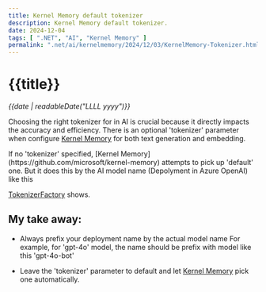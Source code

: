 ```yaml
---
title: Kernel Memory default tokenizer
description: Kernel Memory default tokenizer.
date: 2024-12-04
tags: [ ".NET", "AI", "Kernel Memory" ]
permalink: ".net/ai/kernelmemory/2024/12/03/KernelMemory-Tokenizer.html"
---
```


# {{title}}

*{{date | readableDate("LLLL yyyy")}}*

Choosing the right tokenizer for in AI is crucial because it directly impacts the accuracy and efficiency. There is an optional 'tokenizer' parameter when configure [Kernel Memory](https://github.com/microsoft/kernel-memory) for both text generation and embedding.
<!--more--> If no 'tokenizer' specified, [Kernel Memory](https://github.com/microsoft/kernel-memory) attempts to pick up 'default' one.  But it does this by the AI model name (Depolyment in Azure OpenAI) like this 
[TokenizerFactory](https://github.com/microsoft/kernel-memory/blob/41d51119f09cddd3e4896f35fcd52c3f35f5f995/extensions/Tiktoken/Tiktoken/TokenizerFactory.cs) shows.


## My take away:
- Always prefix your deployment name by the actual model name 
   For example, for 'gpt-4o' model, the name should be prefix with model like this 'gpt-4o-bot'

- Leave the 'tokenizer' parameter to default and let [Kernel Memory](https://github.com/microsoft/kernel-memory) pick one automatically.
